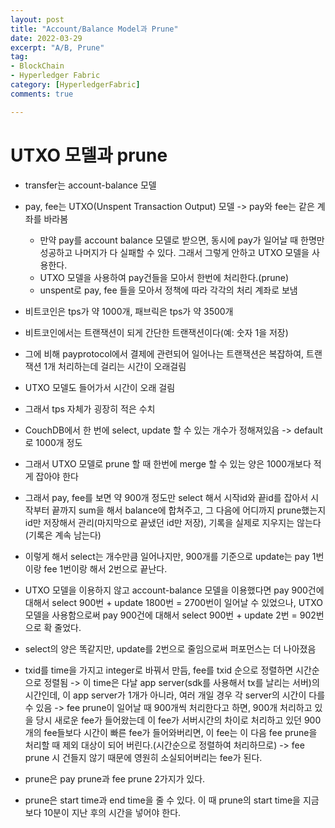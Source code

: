 ```yaml
---
layout: post
title: "Account/Balance Model과 Prune"
date: 2022-03-29
excerpt: "A/B, Prune"
tag:
- BlockChain
- Hyperledger Fabric
category: [HyperledgerFabric]
comments: true

---
```



# UTXO 모델과 prune

- transfer는 account-balance 모델
- pay, fee는 UTXO(Unspent Transaction Output) 모델 -> pay와 fee는 같은 계좌를 바라봄
    - 만약 pay를 account balance 모델로 받으면, 동시에 pay가 일어날 때 한명만 성공하고 나머지가 다 실패할 수 있다. 그래서 그렇게 안하고 UTXO 모델을 사용한다.
    - UTXO 모델을 사용하여 pay건들을 모아서 한번에 처리한다.(prune)
    - unspent로 pay, fee 들을 모아서 정책에 따라 각각의 처리 계좌로 보냄

- 비트코인은 tps가 약 1000개, 패브릭은 tps가 약 3500개
- 비트코인에서는 트랜잭션이 되게 간단한 트랜잭션이다(예: 숫자 1을 저장)
- 그에 비해 payprotocol에서 결제에 관련되어 일어나는 트랜잭션은 복잡하여, 트랜잭션 1개 처리하는데 걸리는 시간이 오래걸림
- UTXO 모델도 들어가서 시간이 오래 걸림
- 그래서 tps 자체가 굉장히 적은 수치

- CouchDB에서 한 번에 select, update 할 수 있는 개수가 정해져있음 -> default로 1000개 정도
- 그래서 UTXO 모델로 prune 할 때 한번에 merge 할 수 있는 양은 1000개보다 적게 잡아야 한다

- 그래서 pay, fee를 보면 약 900개 정도만 select 해서 시작id와 끝id를 잡아서 시작부터 끝까지 sum을 해서 balance에 합쳐주고, 그 다음에 어디까지 prune했는지 id만 저장해서 관리(마지막으로 끝냈던 id만 저장), 기록을 실제로 지우지는 않는다(기록은 계속 남는다)

- 이렇게 해서 select는 개수만큼 일어나지만, 900개를 기준으로 update는 pay 1번이랑 fee 1번이랑 해서 2번으로 끝난다.

- UTXO 모델을 이용하지 않고 account-balance 모델을 이용했다면 pay 900건에 대해서 select 900번 + update 1800번 = 2700번이 일어날 수 있었으나, UTXO 모델을 사용함으로써 pay 900건에 대해서 select 900번 + update 2번 = 902번으로 확 줄었다.
- select의 양은 똑같지만, update를 2번으로 줄임으로써 퍼포먼스는 더 나아졌음

- txid를 time을 가지고 integer로 바꿔서 만듬, fee를 txid 순으로 정렬하면 시간순으로 정렬됨 -> 이 time은 다날 app server(sdk를 사용해서 tx를 날리는 서버)의 시간인데, 이 app server가 1개가 아니라, 여러 개일 경우 각 server의 시간이 다를 수 있음 -> fee prune이 일어날 때 900개씩 처리한다고 하면, 900개 처리하고 있을 당시 새로운 fee가 들어왔는데 이 fee가 서버시간의 차이로 처리하고 있던 900개의 fee들보다 시간이 빠른 fee가 들어와버리면, 이 fee는 이 다음 fee prune을 처리할 때 제외 대상이 되어 버린다.(시간순으로 정렬하여 처리하므로) -> fee prune 시 건들지 않기 때문에 영원히 소실되어버리는 fee가 된다.

- prune은 pay prune과 fee prune 2가지가 있다.
- prune은 start time과 end time을 줄 수 있다. 이 때 prune의 start time을 지금보다 10분이 지난 후의 시간을 넣어야 한다.